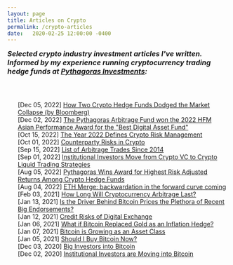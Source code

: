```yaml
---
layout: page
title: Articles on Crypto
permalink: /crypto-articles
date:   2020-02-25 12:00:00 -0400
---
```


<div class="row" style="display:block;">

<h5 style="font-size:medium; margin-top:6px;">
Selected crypto industry investment articles I've written. <br/>
Informed by my experience running cryptocurrency trading hedge funds at <a href="https://pythagoras.investments">Pythagoras Investments</a>:</h5>
<br/>
<ul style="list-style-type: none;">
  <li>[Dec 05, 2022] <a href="https://mitchelldong.com/how-two-crypto-hedge-funds-dodged-the-market-collapse/" target="_blank">How Two Crypto Hedge Funds Dodged the Market Collapse (by
   Bloomberg)</a></li>
  <li>[Dec 02, 2022] <a href="https://mitchelldong.com/the-pythagoras-arbitrage-fund-won-2022-HFM-asia-performance-award/" target="_blank">The Pythagoras Arbitrage Fund won the 2022 HFM
    Asian Performance Award for the "Best Digital Asset Fund"</a></li>
  <li>[Oct 15, 2022] <a href="https://mitchelldong.com/the-year-2022-defines-crypto-risk-management/" target="_blank">The Year 2022 Defines Crypto Risk Management</a></li>
  <li>[Oct 01, 2022] <a href="https://mitchelldong.com/counterparty-risks-in-crypto/" target="_blank">Counterparty Risks in Crypto</a></li>
  <li>[Sep 15, 2022] <a href="https://mitchelldong.com/list-of-arbitrage-trades-since-2014/" target="_blank">List of Arbitrage Trades Since 2014</a></li>
  <li>[Sep 01, 2022] <a href="https://impactmagazine.medium.com/institutional-investors-move-from-crypto-vc-to-crypto-liquid-trading-strategies-36a66640a91e" target="_blank">Institutional Investors Move from Crypto VC to Crypto Liquid Trading Strategies</a></li>
  <li>[Aug 05, 2022] <a href="https://mitchelldong.com/pythagoras-wins-award-for-highest-risk-adjusted-returns-among-crypto-hedge-funds-2022/" target="_blank">Pythagoras Wins Award for Highest Risk Adjusted Returns Among Crypto Hedge Funds</a></li>
  <li>[Aug 04, 2022] <a href="https://medium.com/@marketing_56362/eth-merge-backwardation-in-the-forward-curve-coming-99d15967f89" target="_blank">ETH Merge: backwardation in the forward curve coming</a></li>
  <li>[Feb 03, 2021] <a href="https://insightsfromleaders.medium.com/mitchell-dong-ac79a0769c3f" target="_blank">How Long Will Cryptocurrency Arbitrage Last?</a></li>
  <li>[Jan 13, 2021] <a href="https://impactmagazine.medium.com/mitchell-dong-15707842f240" target="_blank">Is the Driver Behind Bitcoin Prices the Plethora of Recent Big Endorsements?</a></li>
  <li>[Jan 12, 2021] <a href="https://coolbrandspeople.wordpress.com/2021/01/12/mitchell-dong-2/" target="_blank">Credit Risks of Digital Exchange</a></li>
  <li>[Jan 06, 2021] <a href="https://insightsfromleaders.medium.com/mitchell-dong-6ff7b0905773" target="_blank">What if Bitcoin Replaced Gold as an Inflation Hedge?</a></li>
  <li>[Jan 07, 2021] <a href="https://coolbrandspeople.wordpress.com/2021/01/07/mitchell-dong/" target="_blank">Bitcoin is Growing as an Asset Class</a></li>
  <li>[Jan 05, 2021] <a href="https://impactmagazine.medium.com/mitchell-dong-45142d3d5bba" target="_blank">Should I Buy Bitcoin Now?</a></li><li>[Dec 03, 2020] <a href="https://a-point-of-view.medium.com/mitchell-dong-55af476b6bc4" target="_blank">Big Investors into Bitcoin</a></li>
  <li>[Dec 02, 2020] <a href="https://coolbrandsinfluencers.wordpress.com/2020/12/02/mitchell-dong/" target="_blank">Institutional Investors are Moving into Bitcoin</a></li>
</ul>

</div>
